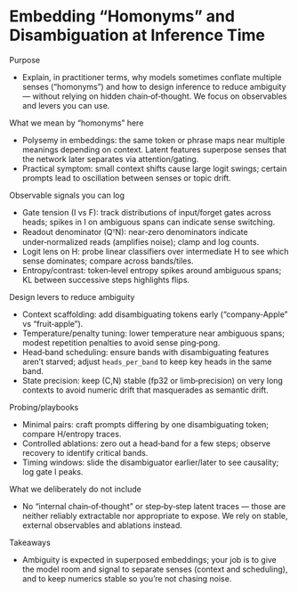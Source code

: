 # Embedding “Homonyms” and Disambiguation at Inference Time

Purpose
- Explain, in practitioner terms, why models sometimes conflate multiple senses (“homonyms”) and how to design inference to reduce ambiguity — without relying on hidden chain‑of‑thought. We focus on observables and levers you can use.

What we mean by “homonyms” here
- Polysemy in embeddings: the same token or phrase maps near multiple meanings depending on context. Latent features superpose senses that the network later separates via attention/gating.
- Practical symptom: small context shifts cause large logit swings; certain prompts lead to oscillation between senses or topic drift.

Observable signals you can log
- Gate tension (I vs F): track distributions of input/forget gates across heads; spikes in I on ambiguous spans can indicate sense switching.
- Readout denominator (QᵀN): near‑zero denominators indicate under‑normalized reads (amplifies noise); clamp and log counts.
- Logit lens on H: probe linear classifiers over intermediate H to see which sense dominates; compare across bands/tiles.
- Entropy/contrast: token‑level entropy spikes around ambiguous spans; KL between successive steps highlights flips.

Design levers to reduce ambiguity
- Context scaffolding: add disambiguating tokens early (“company‑Apple” vs “fruit‑apple”).
- Temperature/penalty tuning: lower temperature near ambiguous spans; modest repetition penalties to avoid sense ping‑pong.
- Head‑band scheduling: ensure bands with disambiguating features aren’t starved; adjust `heads_per_band` to keep key heads in the same band.
- State precision: keep (C,N) stable (fp32 or limb‑precision) on very long contexts to avoid numeric drift that masquerades as semantic drift.

Probing/playbooks
- Minimal pairs: craft prompts differing by one disambiguating token; compare H/entropy traces.
- Controlled ablations: zero out a head‑band for a few steps; observe recovery to identify critical bands.
- Timing windows: slide the disambiguator earlier/later to see causality; log gate I peaks.

What we deliberately do not include
- No “internal chain‑of‑thought” or step‑by‑step latent traces — those are neither reliably extractable nor appropriate to expose. We rely on stable, external observables and ablations instead.

Takeaways
- Ambiguity is expected in superposed embeddings; your job is to give the model room and signal to separate senses (context and scheduling), and to keep numerics stable so you’re not chasing noise.


